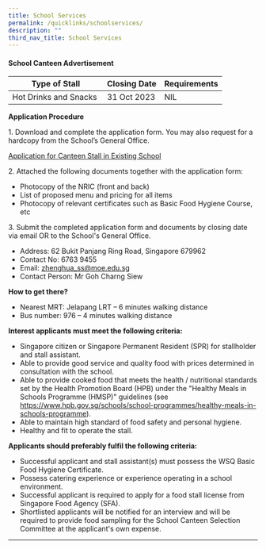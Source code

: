 ```yaml
---
title: School Services
permalink: /quicklinks/schoolservices/
description: ""
third_nav_title: School Services
---
```

#### School Canteen Advertisement



| Type of Stall| Closing Date | Requirements |
| -------- | -------- | -------- |
| Hot Drinks and Snacks&nbsp;     | 31 Oct 2023     | NIL     |

**Application Procedure**

1\. Download and complete the application form. You may also request for a hardcopy from the School’s General Office.

[Application for Canteen Stall in Existing School](/files/applicationforcanteenstallexistingschool.pdf)

2\. Attached the following documents together with the application form:

- Photocopy of the NRIC (front and back)<br>
- List of proposed menu and pricing for all items<br>
- Photocopy of relevant certificates such as Basic Food Hygiene Course, etc

3\. Submit the completed application form and documents by closing date via email OR to the School's General Office.

- Address: 62 Bukit Panjang Ring Road, Singapore 679962 <br>
- Contact No: 6763 9455 <br>
- Email: zhenghua_ss@moe.edu.sg <br>
- Contact Person: Mr Goh Charng Siew 

**How to get there?**

- Nearest MRT: Jelapang LRT – 6 minutes walking distance <br>
- Bus number: 976 – 4 minutes walking distance <br>

**Interest applicants must meet the following criteria:**<br>
- Singapore citizen or Singapore Permanent Resident (SPR) for stallholder and stall assistant.<br>
- Able to provide good service and quality food with prices determined in consultation with the school. <br>
- Able to provide cooked food that meets the health / nutritional standards set by the Health Promotion Board (HPB) under the "Healthy Meals in Schools Programme (HMSP)" guidelines (see https://www.hpb.gov.sg/schools/school-programmes/healthy-meals-in-schools-programme). <br>
- Able to maintain high standard of food safety and personal hygiene. <br>
- Healthy and fit to operate the stall. <br>

**Applicants should preferably fulfil the following criteria:** <br>
- Successful applicant and stall assistant(s) must possess the WSQ Basic Food Hygiene Certificate.<br>
- Possess catering experience or experience operating in a school environment.<br>
- Successful applicant is required to apply for a food stall license from Singapore Food Agency (SFA).<br>
- Shortlisted applicants will be notified for an interview and will be required to provide food sampling for the School Canteen Selection Committee at the applicant's own expense.

* * *